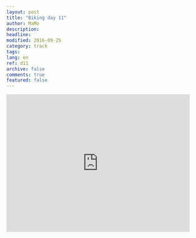 ```yaml
---
layout: post
title: "Biking day 11"
author: MaMo
description: 
headline: 
modified: 2016-09-25
category: track
tags: 
lang: en
ref: d11
archive: false
comments: true
featured: false
---
```

<iframe width="480" height="360" src="http://track-kit.net/maps_s3/?v=embed&track=229812.gpx" frameborder="0" allowfullscreen></iframe>




